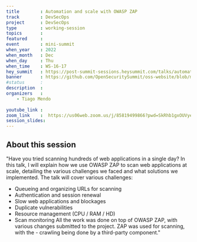 ```yaml
---
title        : Automation and scale with OWASP ZAP
track        : DevSecOps
project      : DevSecOps
type         : working-session
topics       : 
featured     :
event        : mini-summit
when_year    : 2022
when_month   : Dec
when_day     : Thu
when_time    : WS-16-17
hey_summit   : https://post-summit-sessions.heysummit.com/talks/automation-and-scale-with-owasp-zap/
banner       : https://github.com/OpenSecuritySummit/oss-website/blob/main/content/sessions/2022/banners/Automation%20and%20Scale%20with%20OWASP%20zap.png?raw=true
#status      : 
description  :
organizers   :
    - Tiago Mendo
     
youtube_link : 
zoom_link    :  https://us06web.zoom.us/j/85819499866?pwd=SkRhb1gxOUVyeEZ6Si9RaHFxQkN5Zz09
session_slides:
---
```




## About this session
"Have you tried scanning hundreds of web applications in a single day?
In this talk, I will explain how we use OWASP ZAP to scan web applications at scale, detailing the various challenges we faced and what solutions we implemented.
The talk will cover various challenges:
- Queueing and organizing URLs for scanning
- Authentication and session renewal
- Slow web applications and blockages
- Duplicate vulnerabilities
- Resource management (CPU / RAM / HD)
- Scan monitoring
All the work was done on top of OWASP ZAP, with various changes submitted to the project. ZAP was used for scanning, with the - crawling being done by a third-party component."
